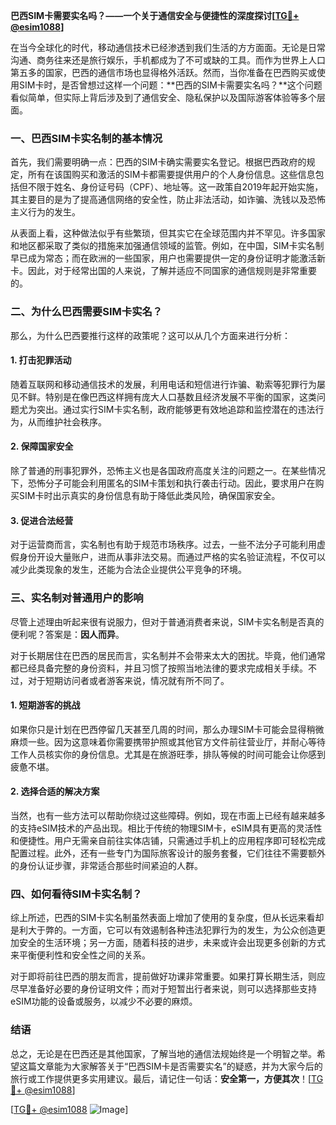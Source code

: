 **巴西SIM卡需要实名吗？——一个关于通信安全与便捷性的深度探讨[[TG💪+ @esim1088](https://t.me/s/esim1088)]**

在当今全球化的时代，移动通信技术已经渗透到我们生活的方方面面。无论是日常沟通、商务往来还是旅行娱乐，手机都成为了不可或缺的工具。而作为世界上人口第五多的国家，巴西的通信市场也显得格外活跃。然而，当你准备在巴西购买或使用SIM卡时，是否曾想过这样一个问题：**巴西的SIM卡需要实名吗？**这个问题看似简单，但实际上背后涉及到了通信安全、隐私保护以及国际游客体验等多个层面。

### 一、巴西SIM卡实名制的基本情况

首先，我们需要明确一点：巴西的SIM卡确实需要实名登记。根据巴西政府的规定，所有在该国购买和激活的SIM卡都需要提供用户的个人身份信息。这些信息包括但不限于姓名、身份证号码（CPF）、地址等。这一政策自2019年起开始实施，其主要目的是为了提高通信网络的安全性，防止非法活动，如诈骗、洗钱以及恐怖主义行为的发生。

从表面上看，这种做法似乎有些繁琐，但其实它在全球范围内并不罕见。许多国家和地区都采取了类似的措施来加强通信领域的监管。例如，在中国，SIM卡实名制早已成为常态；而在欧洲的一些国家，用户也需要提供一定的身份证明才能激活新卡。因此，对于经常出国的人来说，了解并适应不同国家的通信规则是非常重要的。

### 二、为什么巴西需要SIM卡实名？

那么，为什么巴西要推行这样的政策呢？这可以从几个方面来进行分析：

#### 1. **打击犯罪活动**
随着互联网和移动通信技术的发展，利用电话和短信进行诈骗、勒索等犯罪行为屡见不鲜。特别是在像巴西这样拥有庞大人口基数且经济发展不平衡的国家，这类问题尤为突出。通过实行SIM卡实名制，政府能够更有效地追踪和监控潜在的违法行为，从而维护社会秩序。

#### 2. **保障国家安全**
除了普通的刑事犯罪外，恐怖主义也是各国政府高度关注的问题之一。在某些情况下，恐怖分子可能会利用匿名的SIM卡策划和执行袭击行动。因此，要求用户在购买SIM卡时出示真实的身份信息有助于降低此类风险，确保国家安全。

#### 3. **促进合法经营**
对于运营商而言，实名制也有助于规范市场秩序。过去，一些不法分子可能利用虚假身份开设大量账户，进而从事非法交易。而通过严格的实名验证流程，不仅可以减少此类现象的发生，还能为合法企业提供公平竞争的环境。

### 三、实名制对普通用户的影响

尽管上述理由听起来很有说服力，但对于普通消费者来说，SIM卡实名制是否真的便利呢？答案是：**因人而异**。

对于长期居住在巴西的居民而言，实名制并不会带来太大的困扰。毕竟，他们通常都已经具备完整的身份资料，并且习惯了按照当地法律的要求完成相关手续。不过，对于短期访问者或者游客来说，情况就有所不同了。

#### 1. **短期游客的挑战**
如果你只是计划在巴西停留几天甚至几周的时间，那么办理SIM卡可能会显得稍微麻烦一些。因为这意味着你需要携带护照或其他官方文件前往营业厅，并耐心等待工作人员核实你的身份信息。尤其是在旅游旺季，排队等候的时间可能会让你感到疲惫不堪。

#### 2. **选择合适的解决方案**
当然，也有一些方法可以帮助你绕过这些障碍。例如，现在市面上已经有越来越多的支持eSIM技术的产品出现。相比于传统的物理SIM卡，eSIM具有更高的灵活性和便捷性。用户无需亲自前往实体店铺，只需通过手机上的应用程序即可轻松完成配置过程。此外，还有一些专门为国际旅客设计的服务套餐，它们往往不需要额外的身份认证步骤，非常适合那些时间紧迫的人群。

### 四、如何看待SIM卡实名制？

综上所述，巴西的SIM卡实名制虽然表面上增加了使用的复杂度，但从长远来看却是利大于弊的。一方面，它可以有效遏制各种违法犯罪行为的发生，为公众创造更加安全的生活环境；另一方面，随着科技的进步，未来或许会出现更多创新的方式来平衡便利性和安全性之间的关系。

对于即将前往巴西的朋友而言，提前做好功课非常重要。如果打算长期生活，则应尽早准备好必要的身份证明文件；而对于短暂出行者来说，则可以选择那些支持eSIM功能的设备或服务，以减少不必要的麻烦。

### 结语

总之，无论是在巴西还是其他国家，了解当地的通信法规始终是一个明智之举。希望这篇文章能为大家解答关于“巴西SIM卡是否需要实名”的疑惑，并为大家今后的旅行或工作提供更多实用建议。最后，请记住一句话：**安全第一，方便其次**！[[TG💪+ @esim1088](https://t.me/s/esim1088)] 

[[TG💪+ @esim1088](https://t.me/s/esim1088) ![Image](https://i.postimg.cc/4NQfJmqS/Snipaste-2025-05-13-00-14-12.png)]